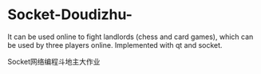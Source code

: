 # Socket-Doudizhu-
It can be used online to fight landlords (chess and card games), which can be used by three players online. Implemented with qt and socket.


Socket网络编程斗地主大作业
